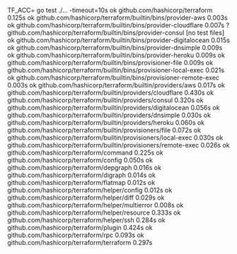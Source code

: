 TF_ACC= go test ./...  -timeout=10s
ok  	github.com/hashicorp/terraform	0.125s
ok  	github.com/hashicorp/terraform/builtin/bins/provider-aws	0.003s
ok  	github.com/hashicorp/terraform/builtin/bins/provider-cloudflare	0.007s
?   	github.com/hashicorp/terraform/builtin/bins/provider-consul	[no test files]
ok  	github.com/hashicorp/terraform/builtin/bins/provider-digitalocean	0.015s
ok  	github.com/hashicorp/terraform/builtin/bins/provider-dnsimple	0.009s
ok  	github.com/hashicorp/terraform/builtin/bins/provider-heroku	0.009s
ok  	github.com/hashicorp/terraform/builtin/bins/provisioner-file	0.009s
ok  	github.com/hashicorp/terraform/builtin/bins/provisioner-local-exec	0.021s
ok  	github.com/hashicorp/terraform/builtin/bins/provisioner-remote-exec	0.003s
ok  	github.com/hashicorp/terraform/builtin/providers/aws	0.017s
ok  	github.com/hashicorp/terraform/builtin/providers/cloudflare	0.430s
ok  	github.com/hashicorp/terraform/builtin/providers/consul	0.320s
ok  	github.com/hashicorp/terraform/builtin/providers/digitalocean	0.056s
ok  	github.com/hashicorp/terraform/builtin/providers/dnsimple	0.030s
ok  	github.com/hashicorp/terraform/builtin/providers/heroku	0.060s
ok  	github.com/hashicorp/terraform/builtin/provisioners/file	0.072s
ok  	github.com/hashicorp/terraform/builtin/provisioners/local-exec	0.030s
ok  	github.com/hashicorp/terraform/builtin/provisioners/remote-exec	0.026s
ok  	github.com/hashicorp/terraform/command	0.225s
ok  	github.com/hashicorp/terraform/config	0.050s
ok  	github.com/hashicorp/terraform/depgraph	0.016s
ok  	github.com/hashicorp/terraform/digraph	0.014s
ok  	github.com/hashicorp/terraform/flatmap	0.012s
ok  	github.com/hashicorp/terraform/helper/config	0.012s
ok  	github.com/hashicorp/terraform/helper/diff	0.029s
ok  	github.com/hashicorp/terraform/helper/multierror	0.008s
ok  	github.com/hashicorp/terraform/helper/resource	0.333s
ok  	github.com/hashicorp/terraform/helper/ssh	0.284s
ok  	github.com/hashicorp/terraform/plugin	0.424s
ok  	github.com/hashicorp/terraform/rpc	0.093s
ok  	github.com/hashicorp/terraform/terraform	0.297s
